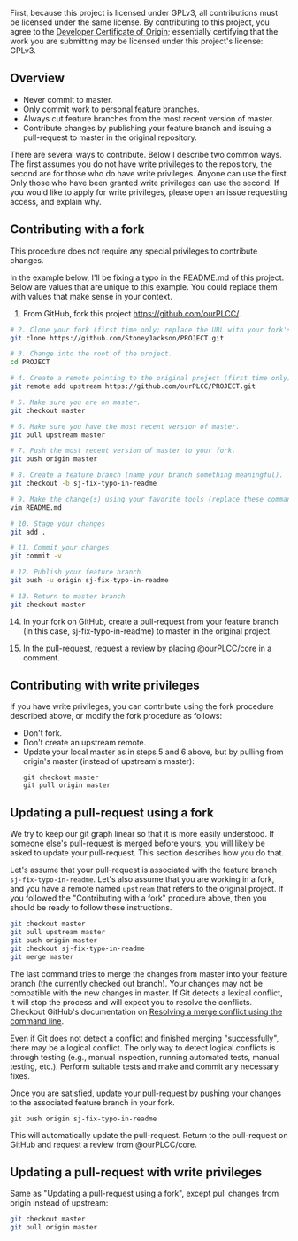 First, because this project is licensed under GPLv3, all contributions must be licensed under the same license.
By contributing to this project, you agree to the [Developer Certificate of Origin](https://developercertificate.org/); essentially certifying that the work you are submitting may be licensed under this project's license: GPLv3.

## Overview

- Never commit to master.
- Only commit work to personal feature branches.
- Always cut feature branches from the most recent version of master.
- Contribute changes by publishing your feature branch and issuing a
  pull-request to master in the original repository.

There are several ways to contribute. Below I describe two common ways.  The
first assumes you do not have write privileges to the repository, the second
are for those who do have write privileges. Anyone can use the first. Only
those who have been granted write privileges can use the second. If you would
like to apply for write privileges, please open an issue requesting access, and
explain why.

## Contributing with a fork

This procedure does not require any special privileges to contribute changes.

In the example below, I'll be fixing a typo in the README.md of this project.
Below are values that are unique to this example. You could replace them with
values that make sense in your context.

1. From GitHub, fork this project <https://github.com/ourPLCC/>.

```bash
# 2. Clone your fork (first time only; replace the URL with your fork's URL).
git clone https://github.com/StoneyJackson/PROJECT.git

# 3. Change into the root of the project.
cd PROJECT

# 4. Create a remote pointing to the original project (first time only).
git remote add upstream https://github.com/ourPLCC/PROJECT.git

# 5. Make sure you are on master.
git checkout master

# 6. Make sure you have the most recent version of master.
git pull upstream master

# 7. Push the most recent version of master to your fork.
git push origin master

# 8. Create a feature branch (name your branch something meaningful).
git checkout -b sj-fix-typo-in-readme

# 9. Make the change(s) using your favorite tools (replace these commands with whatever makes sense).
vim README.md

# 10. Stage your changes
git add .

# 11. Commit your changes
git commit -v

# 12. Publish your feature branch
git push -u origin sj-fix-typo-in-readme

# 13. Return to master branch
git checkout master
```

14. In your fork on GitHub, create a pull-request from your feature branch
    (in this case, sj-fix-typo-in-readme) to master in the original project.

15. In the pull-request, request a review by placing @ourPLCC/core in a
    comment.

## Contributing with write privileges

If you have write privileges, you can contribute using the fork procedure
described above, or modify the fork procedure as follows:

- Don't fork.
- Don't create an upstream remote.
- Update your local master as in steps 5 and 6 above, but by pulling from origin's master (instead of upstream's master):
    ```
    git checkout master
    git pull origin master
    ```

## Updating a pull-request using a fork

We try to keep our git graph linear so that it is more easily understood.  If
someone else's pull-request is merged before yours, you will likely be asked to
update your pull-request. This section describes how you do that.

Let's assume that your pull-request is associated with the feature branch
`sj-fix-typo-in-readme`. Let's also assume that you are working in a fork,
and you have a remote named `upstream` that refers to the original project.
If you followed the "Contributing with a fork" procedure above, then you
should be ready to follow these instructions.

```bash
git checkout master
git pull upstream master
git push origin master
git checkout sj-fix-typo-in-readme
git merge master
```

The last command tries to merge the changes from master into your feature
branch (the currently checked out branch).  Your changes may not be compatible
with the new changes in master. If Git detects a lexical conflict, it will stop
the process and will expect you to resolve the conflicts. Checkout GitHub's
documentation on [Resolving a merge conflict using the command
line](https://help.github.com/en/github/collaborating-with-issues-and-pull-requests/resolving-a-merge-conflict-using-the-command-line).

Even if Git does not detect a conflict and finished merging "successfully",
there may be a logical conflict. The only way to detect logical conflicts is
through testing (e.g., manual inspection, running automated tests, manual
testing, etc.). Perform suitable tests and make and commit any necessary fixes.

Once you are satisfied, update your pull-request by pushing your changes to the
associated feature branch in your fork.

```
git push origin sj-fix-typo-in-readme
```

This will automatically update the pull-request. Return to the pull-request on
GitHub and request a review from @ourPLCC/core.

## Updating a pull-request with write privileges

Same as "Updating a pull-request using a fork", except pull changes from origin
instead of upstream:

```bash
git checkout master
git pull origin master
```
